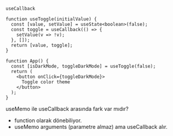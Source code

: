 `useCallback`

```
function useToggle(initialValue) {
  const [value, setValue] = useState<boolean>(false);
  const toggle = useCallback(() => {
    setValue(v => !v);
  }, []);
  return [value, toggle];
}

function App() {
  const [isDarkMode, toggleDarkMode] = useToggle(false);
  return (
    <button onClick={toggleDarkMode}>
      Toggle color theme
    </button>
  );
}
```

useMemo ile useCallback arasında fark var mıdır?

- function olarak dönebiliyor.
- useMemo arguments (parametre almaz) ama useCallback alır.
